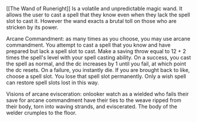 [[The Wand of Runeright]] Is a volatile and unpredictable magic wand. It allows the user to cast a spell that they know even when they lack the spell slot to cast it. However the wand exacts a brutal toll on those who are stricken by its power.

Arcane Commandment: as many times as you choose, you may use arcane commandment. You attempt to cast a spell that you know and have prepared but lack a spell slot to cast. Make a saving throw equal to 12 + 2 times the spell's level with your spell casting ability. On a success, you cast the spell as normal, and the dc increases by 1 until you fail, at which point the dc resets. On a failure, you instantly die. If you are brought back to like, choose a spell slot. You lose that spell slot permanently. Only a wish spell can restore spell slots lost in this way. 

Visions of arcane evisceration: onlooker watch as a wielded who fails their save for arcane commandment have their ties to the weave ripped from their body, torn into waving strands, and eviscerated. The body of the welder crumples to the floor. 